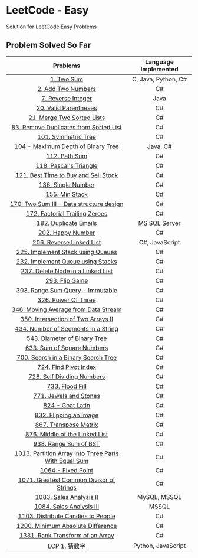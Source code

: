 # LeetCode - Easy

Solution for LeetCode Easy Problems

## Problem Solved So Far

|                                                                  Problems                                                                  | Language Implemented |
| :----------------------------------------------------------------------------------------------------------------------------------------: | :------------------: |
|                                            [1. Two Sum](https://leetcode.com/problems/two-sum/)                                            | C, Java, Python, C#  |
|                                  [2. Add Two Numbers](https://leetcode-cn.com/problems/add-two-numbers/)                                   |          C#          |
|                                  [7. Reverse Integer](https://leetcode-cn.com/problems/reverse-integer/)                                   |         Java         |
|                                [20. Valid Parentheses](https://leetcode-cn.com/problems/valid-parentheses/)                                |          C#          |
|                           [21. Merge Two Sorted Lists](https://leetcode-cn.com/problems/merge-two-sorted-lists/)                           |          C#          |
|               [83. Remove Duplicates from Sorted List](https://leetcode-cn.com/problems/remove-duplicates-from-sorted-list/)               |          C#          |
|                                  [101. Symmetric Tree](https://leetcode-cn.com/problems/symmetric-tree/)                                   |          C#          |
|                      [104 - Maximum Depth of Binary Tree](https://leetcode.com/problems/maximum-depth-of-binary-tree)                      |       Java, C#       |
|                                        [112. Path Sum](https://leetcode-cn.com/problems/path-sum/)                                         |          C#          |
|                                [118. Pascal's Triangle](https://leetcode-cn.com/problems/pascals-triangle/)                                |          C#          |
|                 [121. Best Time to Buy and Sell Stock](https://leetcode-cn.com/problems/best-time-to-buy-and-sell-stock/)                  |          C#          |
|                                   [136. Single Number](https://leetcode-cn.com/problems/single-number/)                                    |          C#          |
|                                       [155. Min Stack](https://leetcode-cn.com/problems/min-stack/)                                        |          C#          |
|              [170. Two Sum III - Data structure design](https://leetcode-cn.com/problems/two-sum-iii-data-structure-design/)               |          C#          |
|                       [172. Factorial Trailing Zeroes](https://leetcode-cn.com/problems/factorial-trailing-zeroes/)                        |          C#          |
|                                [182. Duplicate Emails](https://leetcode-cn.com/problems/duplicate-emails/)                                 |    MS SQL Server     |
|                              [202. Happy Number](https://leetcode-cn.com/problems/happy-number/submissions/)                               |          C#          |
|                             [206. Reverse Linked List](https://leetcode-cn.com/problems/reverse-linked-list/)                              |    C#, JavaScript    |
|                    [225. Implement Stack using Queues](https://leetcode-cn.com/problems/implement-stack-using-queues/)                     |          C#          |
|                    [232. Implement Queue using Stacks](https://leetcode-cn.com/problems/implement-queue-using-stacks/)                     |          C#          |
|                    [237. Delete Node in a Linked List](https://leetcode-cn.com/problems/delete-node-in-a-linked-list/)                     |          C#          |
|                                       [293. Flip Game](https://leetcode-cn.com/problems/flip-game/)                                        |          C#          |
|                      [303. Range Sum Query - Immutable](https://leetcode-cn.com/problems/range-sum-query-immutable/)                       |          C#          |
|                                  [326. Power Of Three](https://leetcode-cn.com/problems/power-of-three/)                                   |          C#          |
|                 [346. Moving Average from Data Stream](https://leetcode-cn.com/problems/moving-average-from-data-stream/)                  |          C#          |
|                   [350. Intersection of Two Arrays II](https://leetcode-cn.com/problems/intersection-of-two-arrays-ii/)                    |          C#          |
|                  [434. Number of Segments in a String](https://leetcode-cn.com/problems/number-of-segments-in-a-string/)                   |          C#          |
|                         [543. Diameter of Binary Tree](https://leetcode-cn.com/problems/diameter-of-binary-tree/)                          |          C#          |
|                           [633. Sum of Square Numbers](https://leetcode-cn.com/problems/sum-of-square-numbers/)                            |          C#          |
|                  [700. Search in a Binary Search Tree](https://leetcode-cn.com/problems/search-in-a-binary-search-tree/)                   |          C#          |
|                                [724. Find Pivot Index](https://leetcode-cn.com/problems/find-pivot-index/)                                 |          C#          |
|                           [728. Self Dividing Numbers](https://leetcode-cn.com/problems/self-dividing-numbers/)                            |          C#          |
|                                [733. Flood Fill](https://leetcode-cn.com/problems/flood-fill/submissions/)                                 |          C#          |
|                               [771. Jewels and Stones](https://leetcode-cn.com/problems/jewels-and-stones/)                                |          C#          |
|                                      [824 - Goat Latin](https://leetcode-cn.com/problems/goat-latin/)                                      |          C#          |
|                               [832. Flipping an Image](https://leetcode-cn.com/problems/flipping-an-image/)                                |          C#          |
|                                [867. Transpose Matrix](https://leetcode-cn.com/problems/transpose-matrix/)                                 |          C#          |
|                       [876. Middle of the Linked List](https://leetcode-cn.com/problems/middle-of-the-linked-list/)                        |          C#          |
|                                [938. Range Sum of BST](https://leetcode-cn.com/problems/range-sum-of-bst/)                                 |          C#          |
| [1013. Partition Array Into Three Parts With Equal Sum](https://leetcode-cn.com/problems/partition-array-into-three-parts-with-equal-sum/) |          C#          |
|                                    [1064 - Fixed Point](https://leetcode-cn.com/problems/fixed-point/)                                     |          C#          |
|              [1071. Greatest Common Divisor of Strings](https://leetcode-cn.com/problems/greatest-common-divisor-of-strings/)              |          C#          |
|                               [1083. Sales Analysis II](https://leetcode-cn.com/problems/sales-analysis-ii/)                               |     MySQL, MSSQL     |
|                              [1084. Sales Analysis III](https://leetcode-cn.com/problems/sales-analysis-iii/)                              |        MSSQL         |
|                    [1103. Distribute Candies to People](https://leetcode-cn.com/problems/distribute-candies-to-people/)                    |          C#          |
|                     [1200. Minimum Absolute Difference](https://leetcode-cn.com/problems/minimum-absolute-difference/)                     |          C#          |
|                      [1331. Rank Transform of an Array](https://leetcode-cn.com/problems/rank-transform-of-an-array/)                      |          C#          |
|                                      [LCP 1. 猜数字](https://leetcode-cn.com/problems/guess-numbers/)                                      |  Python, JavaScript  |
